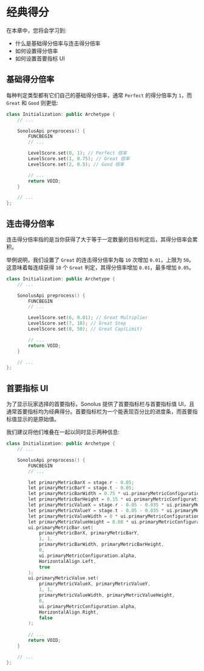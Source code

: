 # 经典得分

在本章中，您将会学习到:

- 什么是基础得分倍率与连击得分倍率
- 如何设置得分倍率
- 如何设置首要指标 UI

## 基础得分倍率

每种判定类型都有它们自己的基础得分倍率，通常 `Perfect` 的得分倍率为 `1`，而 `Great` 和 `Good` 则更低:

```cpp title='/engine/play/Initialization.cpp'
class Initialization: public Archetype {
    // ...

    SonolusApi preprocess() {
        FUNCBEGIN
        // ...

        LevelScore.set(0, 1); // Perfect 倍率
        LevelScore.set(1, 0.75); // Great 倍率
        LevelScore.set(2, 0.5); // Good 倍率

        // ...
        return VOID;
    }

    // ...
};
```

## 连击得分倍率

连击得分倍率指的是当你获得了大于等于一定数量的目标判定后，其得分倍率会累积。

举例说明，我们设置了 `Great` 的连击得分倍率为每 `10` 次增加 `0.01`，上限为 `50`。这意味着每连续获得 `10` 个 `Great` 判定，其得分倍率增加 `0.01`，最多增加 `0.05`。

```cpp title='/engine/play/Initialization.cpp'
class Initialization: public Archetype {
    // ...

    SonolusApi preprocess() {
        FUNCBEGIN
        // ...

        LevelScore.set(6, 0.01); // Great Multiplier
        LevelScore.set(7, 10); // Great Step
        LevelScore.set(8, 50); // Great Cap(Limit)

        // ...
        return VOID;
    }

    // ...
};
```

## 首要指标 UI

为了显示玩家选择的首要指标，Sonolus 提供了首要指标栏与首要指标值 UI，且通常首要指标均为经典得分。首要指标栏为一个能表现百分比的进度条，而首要指标值显示的是原始值。

我们建议将他们堆叠在一起以同时显示两种信息:

```cpp title='/engine/play/Initialization.cpp'
class Initialization: public Archetype {
    // ...

    SonolusApi preprocess() {
        FUNCBEGIN
        // ...

        let primaryMetricBarX = stage.r - 0.05;
        let primaryMetricBarY = stage.t - 0.05;
        let primaryMetricBarWidth = 0.75 * ui.primaryMetricConfiguration.scale;
        let primaryMetricBarHeight = 0.15 * ui.primaryMetricConfiguration.scale;
        let primaryMetricValueX = stage.r - 0.05 - 0.035 * ui.primaryMetricConfiguration.scale;
        let primaryMetricValueY = stage.t - 0.05 - 0.035 * ui.primaryMetricConfiguration.scale;
        let primaryMetricValueWidth = 0 * ui.primaryMetricConfiguration.scale;
        let primaryMetricValueHeight = 0.08 * ui.primaryMetricConfiguration.scale;
        ui.primaryMetricBar.set(
            primaryMetricBarX, primaryMetricBarY, 
            1, 1, 
            primaryMetricBarWidth, primaryMetricBarHeight, 
            0, 
            ui.primaryMetricConfiguration.alpha, 
            HorizontalAlign.Left, 
            true
        );
        ui.primaryMetricValue.set(
            primaryMetricValueX, primaryMetricValueY, 
            1, 1, 
            primaryMetricValueWidth, primaryMetricValueHeight, 
            0, 
            ui.primaryMetricConfiguration.alpha, 
            HorizontalAlign.Right, 
            false
        );
        
        // ...
        return VOID;    
    }

    // ...
};
```